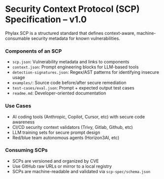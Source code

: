 # Security Context Protocol (SCP) Specification – v1.0

Phylax SCP is a structured standard that defines context-aware, machine-consumable security metadata for known vulnerabilities.

### Components of an SCP
- `scp.json`: Vulnerability metadata and links to components
- `context.json`: Prompt engineering blocks for LLM-based tools
- `detection-signatures.json`: Regex/AST patterns for identifying insecure usage
- `examples/`: Source code before/after secure remediation
- `test-cases/eval.json`: Prompt + expected output test cases
- `readme.md`: Developer-oriented documentation

### Use Cases
- AI coding tools (Anthropic, Copilot, Cursor, etc) with secure code awareness
- CI/CD security context validators (Trivy, Gitlab, Github, etc)
- LLM training sets for secure prompt design
- Red/blue team autonomous agents (Horizon3AI, etc)

### Consuming SCPs
- SCPs are versioned and organized by CVE
- Use GitHub raw URLs or mirror to a local registry
- SCPs are machine-readable and validated via `scp-spec/schema.json`
